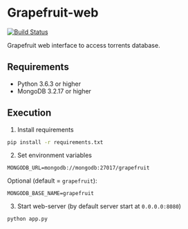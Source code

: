 # Grapefruit-web
[![Build Status](https://travis-ci.org/bashkirtsevich-llc/grapefruit-web.svg?branch=master)](https://travis-ci.org/bashkirtsevich-llc/grapefruit-web)

Grapefruit web interface to access torrents database.

## Requirements
* Python 3.6.3 or higher
* MongoDB 3.2.17 or higher

## Execution
1. Install requirements
```bash
pip install -r requirements.txt
```
2. Set environment variables
```
MONGODB_URL=mongodb://mongodb:27017/grapefruit
```
Optional (default = `grapefruit`):
```
MONGODB_BASE_NAME=grapefruit
```
3. Start web-server (by default server start at `0.0.0.0:8080`)
```bash
python app.py
```
